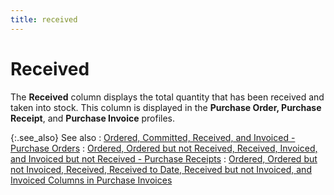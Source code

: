 ```yaml
---
title: received
---
```


# Received


The **Received** column displays  the total quantity that has been received and taken into stock. This column  is displayed in the **Purchase Order, Purchase 
 Receipt**, and **Purchase Invoice**  profiles.


{:.see_also}
See also
: [Ordered,  Committed, Received, and Invoiced - Purchase Orders]({{site.pp_baseurl}}/purc-proc/doc-profile/contents/item-info/other-item-details/ordered_committed_and_received_po.html)
: [Ordered, Ordered  but not Received, Received, Invoiced, and Invoiced but not Received -  Purchase Receipts]({{site.pp_baseurl}}/purc-proc/doc-profile/contents/item-info/other-item-details/ordered_and_received_pr.html)
: [Ordered,  Ordered but not Invoiced, Received, Received to Date, Received but not  Invoiced, and Invoiced Columns in Purchase Invoices]({{site.pp_baseurl}}/misc/ordered_ord_not_inv_rec_rec_not_inv_inv_recd_on_inv_pur.html)

